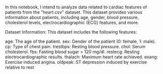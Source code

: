 In this notebook, I intend to analyze data related to cardiac features of patients from the "heart.csv" dataset. This dataset provides various information about patients, including age, gender, blood pressure, cholesterol levels, electrocardiographic (ECG) features, and more.

Dataset Information:
This dataset includes the following features:

age: The age of the patient.
sex: Gender of the patient (0: female, 1: male).
cp: Type of chest pain.
trestbps: Resting blood pressure.
chol: Serum cholesterol.
fbs: Fasting blood sugar > 120 mg/dl.
restecg: Resting electrocardiographic results.
thalach: Maximum heart rate achieved.
exang: Exercise induced angina.
oldpeak: ST depression induced by exercise relative to rest
